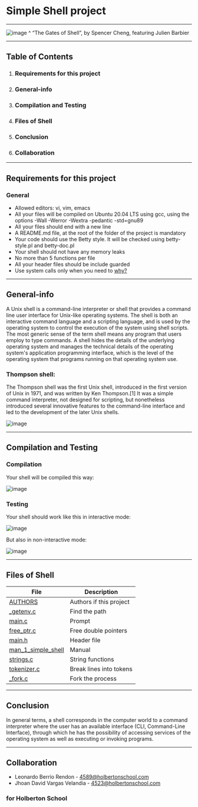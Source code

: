 # Simple Shell project
***
![image](https://user-images.githubusercontent.com/98335124/164543755-7a990b02-209a-4d99-8d7c-9cf427a28595.png)
^ “The Gates of Shell”, by Spencer Cheng, featuring Julien Barbier
***

## Table of Contents
1. ### Requirements for this project
2. ### General-info
3. ### Compilation and Testing
4. ### Files of Shell
5. ### Conclusion
6. ### Collaboration
***

## Requirements for this project
### General
* Allowed editors: vi, vim, emacs
* All your files will be compiled on Ubuntu 20.04 LTS using gcc, using the options -Wall -Werror -Wextra -pedantic -std=gnu89
* All your files should end with a new line
* A README.md file, at the root of the folder of the project is mandatory
* Your code should use the Betty style. It will be checked using betty-style.pl and betty-doc.pl
* Your shell should not have any memory leaks
* No more than 5 functions per file
* All your header files should be include guarded
* Use system calls only when you need to [why?](https://www.quora.com/Why-are-system-calls-expensive-in-operating-systems)
***

## General-info
A Unix shell is a command-line interpreter or shell that provides a command line user interface for Unix-like operating systems. The shell is both an interactive command language and a scripting language, and is used by the operating system to control the execution of the system using shell scripts.
The most generic sense of the term shell means any program that users employ to type commands. A shell hides the details of the underlying operating system and manages the technical details of the operating system's application programming interface, which is the level of the operating system that programs running on that operating system use.
### Thompson shell:
The Thompson shell was the first Unix shell, introduced in the first version of Unix in 1971, and was written by Ken Thompson.[1] It was a simple command interpreter, not designed for scripting, but nonetheless introduced several innovative features to the command-line interface and led to the development of the later Unix shells.

![image](https://user-images.githubusercontent.com/98335124/164545241-bab0722a-6250-430f-91bb-92b4134e06c6.png)
***

## Compilation and Testing
### Compilation
Your shell will be compiled this way:

![image](https://user-images.githubusercontent.com/98335124/164557181-cf0fb8bc-7c5e-44f6-961e-d566df28b4a2.png)

### Testing
Your shell should work like this in interactive mode:

![image](https://user-images.githubusercontent.com/98335124/164557290-4f75d801-52ca-4085-8b4f-1a2f94c790f1.png)

But also in non-interactive mode:

![image](https://user-images.githubusercontent.com/98335124/164557346-67d2c0f5-c5fc-4281-a98a-e97a6dbb0b95.png)

***

## Files of Shell

| File | Description |
| ----- | ----- |
| [AUTHORS](https://github.com/David-VargasV/simple_shell/blob/master/AUTHORS) | Authors if this project |
| [_getenv.c](https://github.com/David-VargasV/simple_shell/blob/master/_getenv.c) | Find the path |
| [main.c](https://github.com/David-VargasV/simple_shell/blob/master/main.c) | Prompt |
| [free_ptr.c](https://github.com/David-VargasV/simple_shell/blob/master/free_ptr.c) | Free double pointers |
| [main.h](https://github.com/David-VargasV/simple_shell/blob/master/main.h) | Header file |
| [man_1_simple_shell](https://github.com/David-VargasV/simple_shell/blob/master/man_1_simple_shell) | Manual |
| [strings.c](https://github.com/David-VargasV/simple_shell/blob/master/strings.c) | String functions |
| [tokenizer.c](https://github.com/David-VargasV/simple_shell/blob/master/tokenizer.c) | Break lines into tokens |
| [_fork.c](https://github.com/David-VargasV/simple_shell/blob/master/_fork.c) | Fork the process |

***

## Conclusion
In general terms, a shell corresponds in the computer world to a command interpreter where the user has an available interface (CLI, Command-Line Interface), through which he has the possibility of accessing services of the operating system as well as executing or invoking programs.
***

## Collaboration
* Leonardo Berrío Rendon - 4589@holbertonschool.com
* Jhoan David Vargas Velandia - 4523@holbertonschool.com

### for Holberton School

